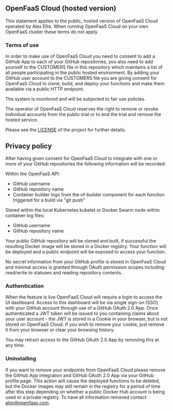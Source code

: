 ## OpenFaaS Cloud (hosted version)

This statement applies to the public, hosted version of OpenFaaS Cloud operated by Alex Ellis. When running OpenFaaS Cloud on your own OpenFaaS cluster these terms do not apply.

### Terms of use

In order to make use of OpenFaaS Cloud you need to consent to add a GitHub App to each of your GitHub repositories, you also need to add yourself to the CUSTOMERS file in this repository which maintains a list of all people participating in the public hosted environment. By adding your GitHub user account to the CUSTOMERS file you are giving consent for OpenFaaS Cloud to clone, build, and deploy your functions and make them available via a public HTTP endpoint.

The system is monitored and will be subjected to fair use policies.

The operator of OpenFaaS Cloud reserves the right to remove or revoke individual accounts from the public trial or to end the trial and remove the hosted service.

Please see the [LICENSE](./LICENSE.md) of the project for further details.

## Privacy policy

After having given consent for OpenFaaS Cloud to integrate with one or more of your GitHub repositories the following information will be recorded:

Within the OpenFaaS API:

* GitHub username
* GitHub repository name
* Container builder logs from the of-builder component for each function triggered for a build via "git push"

Stored within the local Kubernetes kubelet or Docker Swarm node within container log files:

* GitHub username
* GitHub repository name

Your public GitHub repository will be cloned and built, if successful the resulting Docker image will be stored in a Docker registry. Your function will be deployed and a public endpoint will be exposed to access your function.

No secret information from your GitHub profile is stored in OpenFaaS Cloud and minimal access is granted through OAuth permission scopes including: read/write to statuses and reading repository contents.

### Authentication

When the feature is live OpenFaaS Cloud will require a login to access the UI dashboard. Access to this dashboard will be via single sign-on (SSO) with your GitHub account through use of a GitHub OAuth 2.0 App. Once authenticated a JWT token will be issued to you containing claims about your user account - the JWT is stored in a Cookie in your browser, but is not stored on  OpenFaaS Cloud. If you wish to remove your cookie, just remove it from your browser or clear your browsing history.

You may retract access to the GitHub OAuth 2.0 App by removing this at any time.

### Uninstalling

If you want to remove your endpoints from OpenFaaS Cloud please remove the GitHub App integration and GitHub OAuth 2.0 App via your GitHub profile page. This action will cause the deployed functions to be deleted, but the Docker images may still remain in the registry for a period of time after this step depending on whether a public Docker Hub account is being used or a private registry. To have all information removed contact alex@openfaas.com.

